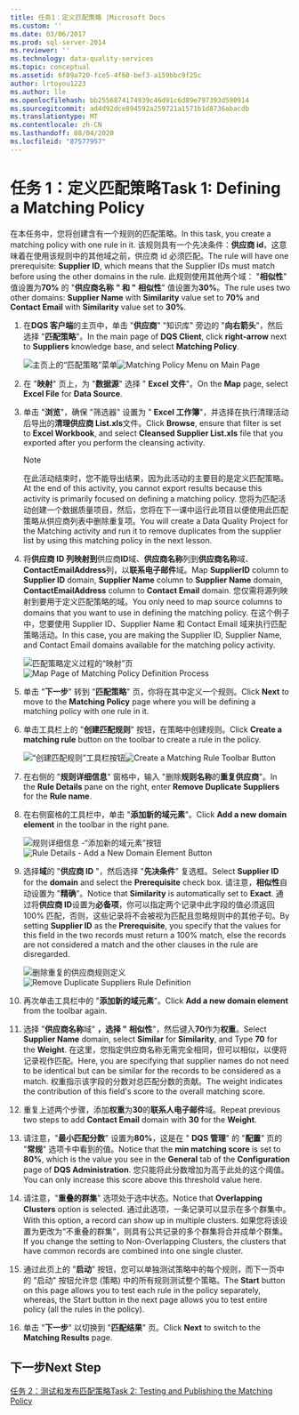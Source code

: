 ```yaml
---
title: 任务1：定义匹配策略 |Microsoft Docs
ms.custom: ''
ms.date: 03/06/2017
ms.prod: sql-server-2014
ms.reviewer: ''
ms.technology: data-quality-services
ms.topic: conceptual
ms.assetid: 6f89a720-fce5-4f60-bef3-a159bbc9f25c
author: lrtoyou1223
ms.author: lle
ms.openlocfilehash: bb2556874174939c46d91c6d89e797393d590914
ms.sourcegitcommit: ad4d92dce894592a259721a1571b1d8736abacdb
ms.translationtype: MT
ms.contentlocale: zh-CN
ms.lasthandoff: 08/04/2020
ms.locfileid: "87577957"
---
```

# <a name="task-1-defining-a-matching-policy"></a><span data-ttu-id="92c7f-102">任务 1：定义匹配策略</span><span class="sxs-lookup"><span data-stu-id="92c7f-102">Task 1: Defining a Matching Policy</span></span>
  <span data-ttu-id="92c7f-103">在本任务中，您将创建含有一个规则的匹配策略。</span><span class="sxs-lookup"><span data-stu-id="92c7f-103">In this task, you create a matching policy with one rule in it.</span></span> <span data-ttu-id="92c7f-104">该规则具有一个先决条件：**供应商 id**，这意味着在使用该规则中的其他域之前，供应商 id 必须匹配。</span><span class="sxs-lookup"><span data-stu-id="92c7f-104">The rule will have one prerequisite: **Supplier ID**, which means that the Supplier IDs must match before using the other domains in the rule.</span></span> <span data-ttu-id="92c7f-105">此规则使用其他两个域： "**相似性**" 值设置为**70%** 的 "**供应商名称** **" 和 "** **相似性**" 值设置为**30%**。</span><span class="sxs-lookup"><span data-stu-id="92c7f-105">The rule uses two other domains: **Supplier Name** with **Similarity** value set to **70%** and **Contact Email** with **Similarity** value set to **30%**.</span></span>  
  
1.  <span data-ttu-id="92c7f-106">在**DQS 客户端**的主页中，单击 "**供应商**" "知识库" 旁边的 "**向右箭头**"，然后选择 "**匹配策略**"。</span><span class="sxs-lookup"><span data-stu-id="92c7f-106">In the main page of **DQS Client**, click **right-arrow** next to **Suppliers** knowledge base, and select **Matching Policy**.</span></span>  
  
     <span data-ttu-id="92c7f-107">![主页上的“匹配策略”菜单](../../2014/tutorials/media/et-definingamatchingpolicy-01.jpg "主页上的“匹配策略”菜单")</span><span class="sxs-lookup"><span data-stu-id="92c7f-107">![Matching Policy Menu on Main Page](../../2014/tutorials/media/et-definingamatchingpolicy-01.jpg "Matching Policy Menu on Main Page")</span></span>  
  
2.  <span data-ttu-id="92c7f-108">在 "**映射**" 页上，为 "**数据源**" 选择 " **Excel 文件**"。</span><span class="sxs-lookup"><span data-stu-id="92c7f-108">On the **Map** page, select **Excel File** for **Data Source**.</span></span>  
  
3.  <span data-ttu-id="92c7f-109">单击 "**浏览**"，确保 "筛选器" 设置为 " **Excel 工作簿**"，并选择在执行清理活动后导出的**清理供应商 List.xls**文件。</span><span class="sxs-lookup"><span data-stu-id="92c7f-109">Click **Browse**, ensure that filter is set to **Excel Workbook**, and select **Cleansed Supplier List.xls** file that you exported after you perform the cleansing activity.</span></span>  
  
    > [!NOTE]  
    >  <span data-ttu-id="92c7f-110">在此活动结束时，您不能导出结果，因为此活动的主要目的是定义匹配策略。</span><span class="sxs-lookup"><span data-stu-id="92c7f-110">At the end of this activity, you cannot export results because this activity is primarily focused on defining a matching policy.</span></span> <span data-ttu-id="92c7f-111">您将为匹配活动创建一个数据质量项目，然后，您将在下一课中运行此项目以便使用此匹配策略从供应商列表中删除重复项。</span><span class="sxs-lookup"><span data-stu-id="92c7f-111">You will create a Data Quality Project for the Matching activity and run it to remove duplicates from the supplier list by using this matching policy in the next lesson.</span></span>  
  
4.  <span data-ttu-id="92c7f-112">将**供应商 ID 列映射到**供应商**ID**域、**供应商名称**列到**供应商名称**域、 **ContactEmailAddress**列，以**联系电子邮件**域。</span><span class="sxs-lookup"><span data-stu-id="92c7f-112">Map **SupplierID** column to **Supplier ID** domain, **Supplier Name** column to **Supplier Name** domain, **ContactEmailAddress** column to **Contact Email** domain.</span></span> <span data-ttu-id="92c7f-113">您仅需将源列映射到要用于定义匹配策略的域。</span><span class="sxs-lookup"><span data-stu-id="92c7f-113">You only need to map source columns to domains that you want to use in defining the matching policy.</span></span> <span data-ttu-id="92c7f-114">在这个例子中，您要使用 Supplier ID、Supplier Name 和 Contact Email 域来执行匹配策略活动。</span><span class="sxs-lookup"><span data-stu-id="92c7f-114">In this case, you are making the Supplier ID, Supplier Name, and Contact Email domains available for the matching policy activity.</span></span>  
  
     <span data-ttu-id="92c7f-115">![匹配策略定义过程的“映射”页](../../2014/tutorials/media/et-definingamatchingpolicy-02.jpg "匹配策略定义过程的“映射”页")</span><span class="sxs-lookup"><span data-stu-id="92c7f-115">![Map Page of Matching Policy Definition Process](../../2014/tutorials/media/et-definingamatchingpolicy-02.jpg "Map Page of Matching Policy Definition Process")</span></span>  
  
5.  <span data-ttu-id="92c7f-116">单击 "**下一步**" 转到 "**匹配策略**" 页，你将在其中定义一个规则。</span><span class="sxs-lookup"><span data-stu-id="92c7f-116">Click **Next** to move to the **Matching Policy** page where you will be defining a matching policy with one rule in it.</span></span>  
  
6.  <span data-ttu-id="92c7f-117">单击工具栏上的 "**创建匹配规则**" 按钮，在策略中创建规则。</span><span class="sxs-lookup"><span data-stu-id="92c7f-117">Click **Create a matching rule** button on the toolbar to create a rule in the policy.</span></span>  
  
     <span data-ttu-id="92c7f-118">![“创建匹配规则”工具栏按钮](../../2014/tutorials/media/et-definingamatchingpolicy-03.jpg "“创建匹配规则”工具栏按钮")</span><span class="sxs-lookup"><span data-stu-id="92c7f-118">![Create a Matching Rule Toolbar Button](../../2014/tutorials/media/et-definingamatchingpolicy-03.jpg "Create a Matching Rule Toolbar Button")</span></span>  
  
7.  <span data-ttu-id="92c7f-119">在右侧的 "**规则详细信息**" 窗格中，输入 "删除**规则名称**的**重复供应商**"。</span><span class="sxs-lookup"><span data-stu-id="92c7f-119">In the **Rule Details** pane on the right, enter **Remove Duplicate Suppliers** for the **Rule name**.</span></span>  
  
8.  <span data-ttu-id="92c7f-120">在右侧窗格的工具栏中，单击 "**添加新的域元素**"。</span><span class="sxs-lookup"><span data-stu-id="92c7f-120">Click **Add a new domain element** in the toolbar in the right pane.</span></span>  
  
     <span data-ttu-id="92c7f-121">![规则详细信息 -“添加新的域元素”按钮](../../2014/tutorials/media/et-definingamatchingpolicy-04.jpg "规则详细信息 -“添加新的域元素”按钮")</span><span class="sxs-lookup"><span data-stu-id="92c7f-121">![Rule Details - Add a New Domain Element Button](../../2014/tutorials/media/et-definingamatchingpolicy-04.jpg "Rule Details - Add a New Domain Element Button")</span></span>  
  
9. <span data-ttu-id="92c7f-122">选择**域**的 "**供应商 ID** "，然后选择 "**先决条件**" 复选框。</span><span class="sxs-lookup"><span data-stu-id="92c7f-122">Select **Supplier ID** for the **domain** and select the **Prerequisite** check box.</span></span> <span data-ttu-id="92c7f-123">请注意，**相似性**自动设置为 "**精确**"。</span><span class="sxs-lookup"><span data-stu-id="92c7f-123">Notice that **Similarity** is automatically set to **Exact**.</span></span> <span data-ttu-id="92c7f-124">通过将**供应商 ID**设置为**必备项**，你可以指定两个记录中此字段的值必须返回100% 匹配，否则，这些记录将不会被视为匹配且忽略规则中的其他子句。</span><span class="sxs-lookup"><span data-stu-id="92c7f-124">By setting **Supplier ID** as the **Prerequisite**, you specify that the values for this field in the two records must return a 100% match, else the records are not considered a match and the other clauses in the rule are disregarded.</span></span>  
  
     <span data-ttu-id="92c7f-125">![删除重复的供应商规则定义](../../2014/tutorials/media/et-definingamatchingpolicy-05.jpg "删除重复的供应商规则定义")</span><span class="sxs-lookup"><span data-stu-id="92c7f-125">![Remove Duplicate Suppliers Rule Definition](../../2014/tutorials/media/et-definingamatchingpolicy-05.jpg "Remove Duplicate Suppliers Rule Definition")</span></span>  
  
10. <span data-ttu-id="92c7f-126">再次单击工具栏中的 "**添加新的域元素**"。</span><span class="sxs-lookup"><span data-stu-id="92c7f-126">Click **Add a new domain element** from the toolbar again.</span></span>  
  
11. <span data-ttu-id="92c7f-127">选择 "**供应商名称**域" **，选择 "** **相似性**"，然后键入**70**作为**权重**。</span><span class="sxs-lookup"><span data-stu-id="92c7f-127">Select **Supplier Name** domain, select **Similar** for **Similarity**, and Type **70** for the **Weight**.</span></span>  <span data-ttu-id="92c7f-128">在这里，您指定供应商名称无需完全相同，但可以相似，以便将记录视作匹配。</span><span class="sxs-lookup"><span data-stu-id="92c7f-128">Here, you are specifying that supplier names do not need to be identical but can be similar for the records to be considered as a match.</span></span> <span data-ttu-id="92c7f-129">权重指示该字段的分数对总匹配分数的贡献。</span><span class="sxs-lookup"><span data-stu-id="92c7f-129">The weight indicates the contribution of this field's score to the overall matching score.</span></span>  
  
12. <span data-ttu-id="92c7f-130">重复上述两个步骤，添加**权重**为**30**的**联系人电子邮件**域。</span><span class="sxs-lookup"><span data-stu-id="92c7f-130">Repeat previous two steps to add **Contact Email** domain with **30** for the **Weight**.</span></span>  
  
13. <span data-ttu-id="92c7f-131">请注意，"**最小匹配分数**" 设置为**80%**，这是在 " **DQS 管理**" 的 "**配置**" 页的 "**常规**" 选项卡中看到的值。</span><span class="sxs-lookup"><span data-stu-id="92c7f-131">Notice that the **min matching score** is set to **80%**, which is the value you see in the **General** tab of the **Configuration** page of **DQS Administration**.</span></span> <span data-ttu-id="92c7f-132">您只能将此分数增加为高于此处的这个阈值。</span><span class="sxs-lookup"><span data-stu-id="92c7f-132">You can only increase this score above this threshold value here.</span></span>  
  
14. <span data-ttu-id="92c7f-133">请注意，"**重叠的群集**" 选项处于选中状态。</span><span class="sxs-lookup"><span data-stu-id="92c7f-133">Notice that **Overlapping Clusters** option is selected.</span></span> <span data-ttu-id="92c7f-134">通过此选项，一条记录可以显示在多个群集中。</span><span class="sxs-lookup"><span data-stu-id="92c7f-134">With this option, a record can show up in multiple clusters.</span></span> <span data-ttu-id="92c7f-135">如果您将该设置为更改为“不重叠的群集”，则具有公共记录的多个群集将合并成单个群集。</span><span class="sxs-lookup"><span data-stu-id="92c7f-135">If you change the setting to Non-Overlapping Clusters, the clusters that have common records are combined into one single cluster.</span></span>  
  
15. <span data-ttu-id="92c7f-136">通过此页上的 "**启动**" 按钮，您可以单独测试策略中的每个规则，而下一页中的 "启动" 按钮允许您 (策略) 中的所有规则测试整个策略。</span><span class="sxs-lookup"><span data-stu-id="92c7f-136">The **Start** button on this page allows you to test each rule in the policy separately, whereas, the Start button in the next page allows you to test entire policy (all the rules in the policy).</span></span>  
  
16. <span data-ttu-id="92c7f-137">单击 "**下一步**" 以切换到 "**匹配结果**" 页。</span><span class="sxs-lookup"><span data-stu-id="92c7f-137">Click **Next** to switch to the **Matching Results** page.</span></span>  
  
## <a name="next-step"></a><span data-ttu-id="92c7f-138">下一步</span><span class="sxs-lookup"><span data-stu-id="92c7f-138">Next Step</span></span>  
 [<span data-ttu-id="92c7f-139">任务 2：测试和发布匹配策略</span><span class="sxs-lookup"><span data-stu-id="92c7f-139">Task 2: Testing and Publishing the Matching Policy</span></span>](../../2014/tutorials/task-2-testing-and-publishing-the-matching-policy.md)  
  
  
